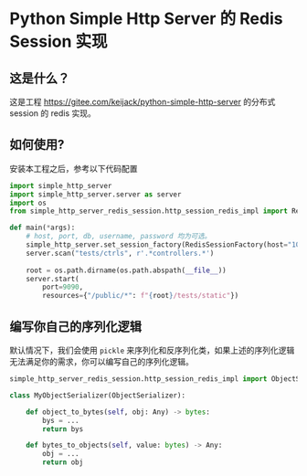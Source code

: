 # Python Simple Http Server 的 Redis Session 实现

## 这是什么？

这是工程 https://gitee.com/keijack/python-simple-http-server 的分布式 session 的 redis 实现。

## 如何使用?

安装本工程之后，参考以下代码配置

```python
import simple_http_server
import simple_http_server.server as server
import os
from simple_http_server_redis_session.http_session_redis_impl import RedisSessionFactory

def main(*args):
    # host, port, db, username, password 均为可选。
    simple_http_server.set_session_factory(RedisSessionFactory(host="10.0.2.16", port=6379, db=0, username="", password=""))
    server.scan("tests/ctrls", r'.*controllers.*')
    
    root = os.path.dirname(os.path.abspath(__file__))
    server.start(
        port=9090,
        resources={"/public/*": f"{root}/tests/static"})

```

## 编写你自己的序列化逻辑

默认情况下，我们会使用 `pickle` 来序列化和反序列化类，如果上述的序列化逻辑无法满足你的需求，你可以编写自己的序列化逻辑。

```python
simple_http_server_redis_session.http_session_redis_impl import ObjectSerializer

class MyObjectSerializer(ObjectSerializer):

    def object_to_bytes(self, obj: Any) -> bytes:
        bys = ...
        return bys

    def bytes_to_objects(self, value: bytes) -> Any:
        obj = ...
        return obj
```

